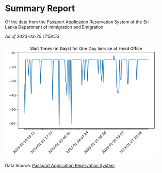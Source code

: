 # Summary Report

Of the data from the Passport Application Reservation System of the Sri Lanka Department of Immigration and Emigration.

*As of 2023-03-25 17:58:53*

![Wait Time Chart](summary.wait_time_chart.png)

Data Source: [Passport Application Reservation System](https://eservices.immigration.gov.lk:8443/appointment/pages/reservationApplication.xhtml)